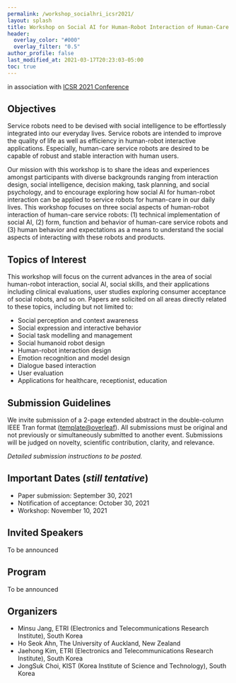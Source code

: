 ```yaml
---
permalink: /workshop_socialhri_icsr2021/
layout: splash
title: Workshop on Social AI for Human-Robot Interaction of Human-Care Robots
header:
  overlay_color: "#000"
  overlay_filter: "0.5"
author_profile: false
last_modified_at: 2021-03-17T20:23:03-05:00
toc: true
---
```


in association with [ICSR 2021 Conference](http://www.colips.org/conferences/icsr2021/wp/)

## Objectives

Service robots need to be devised with social intelligence to be effortlessly integrated into our everyday lives. Service robots are intended to improve the quality of life as well as efficiency in human-robot interactive applications. Especially, human-care service robots are desired to be capable of robust and stable interaction with human users.

Our mission with this workshop is to share the ideas and experiences amongst participants with diverse backgrounds ranging from interaction design, social intelligence, decision making, task planning, and social psychology, and to encourage exploring how social AI for human-robot interaction can be applied to service robots for human-care in our daily lives. This workshop focuses on three social aspects of human-robot interaction of human-care service robots: (1) technical implementation of social AI, (2) form, function and behavior of human-care service robots and (3) human behavior and expectations as a means to understand the social aspects of interacting with these robots and products.

## Topics of Interest

This workshop will focus on the current advances in the area of social human-robot interaction, social AI, social skills, and their applications including clinical evaluations, user studies exploring consumer acceptance of social robots, and so on. Papers are solicited on all areas directly related to these topics, including but not limited to:

- Social perception and context awareness
- Social expression and interactive behavior
- Social task modelling and management
- Social humanoid robot design
- Human-robot interaction design
- Emotion recognition and model design
- Dialogue based interaction
- User evaluation
- Applications for healthcare, receptionist, education

## Submission Guidelines

We invite submission of a 2-page extended abstract in the double-column IEEE Tran format ([template@overleaf](https://www.overleaf.com/latex/templates/ieee-conference-template-example/nsncsyjfmpxy)). All submissions must be original and not previously or simultaneously submitted to another event. Submissions will be judged on novelty, scientific contribution, clarity, and relevance.

*Detailed submission instructions to be posted.*

## Important Dates (*still tentative*)

- Paper submission: September 30, 2021
- Notification of acceptance: October 30, 2021
- Workshop: November 10, 2021

## Invited Speakers

To be announced

## Program

To be announced

## Organizers

- Minsu Jang, ETRI (Electronics and Telecommunications Research Institute), South Korea
- Ho Seok Ahn, The University of Auckland, New Zealand
- Jaehong Kim, ETRI (Electronics and Telecommunications Research Institute), South Korea
- JongSuk Choi, KIST (Korea Institute of Science and Technology), South Korea
